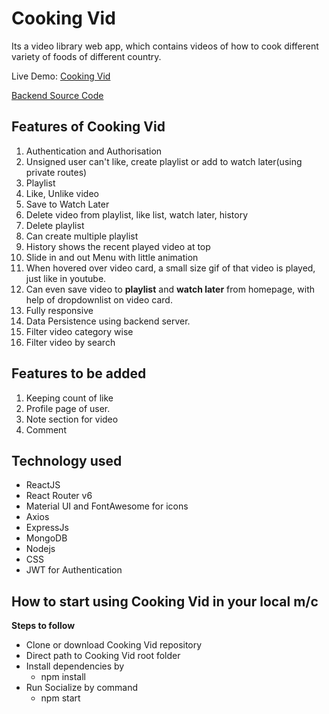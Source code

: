 # Cooking Vid

Its a video library web app, which contains videos of how to cook different variety of foods of different country.

Live Demo: [Cooking Vid](https://cooking-vid.netlify.app/)

[Backend Source Code](https://github.com/Ros-an/cooking-vid-backend/tree/development)

## Features of Cooking Vid
1. Authentication and Authorisation
2. Unsigned user can't like, create playlist or add to watch later(using private routes)
3. Playlist
4. Like, Unlike video
5. Save to Watch Later
6. Delete video from playlist, like list, watch later, history
7. Delete playlist
8. Can create multiple playlist
9. History shows the recent played video at top
10. Slide in and out Menu with little animation
11. When hovered over video card, a small size gif of that video is played, just like in youtube.
12. Can even save video to **playlist** and **watch later** from homepage, with help of dropdownlist on video card.
13. Fully responsive
14. Data Persistence using backend server.
15. Filter video category wise
16. Filter video by search

## Features to be added
1. Keeping count of like
2. Profile page of user.
3. Note section for video
4. Comment

## Technology used
- ReactJS
- React Router v6
- Material UI and FontAwesome for icons
- Axios
- ExpressJs
- MongoDB
- Nodejs
- CSS
- JWT for Authentication

## How to start using Cooking Vid in your local m/c
**Steps to follow**
- Clone or download Cooking Vid repository
- Direct path to Cooking Vid root folder
- Install dependencies by
   - npm install
- Run Socialize by command
   - npm start
